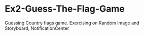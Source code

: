 # Ex2-Guess-The-Flag-Game
 Guessing Country flags game. Exercising on Random Image and Storyboard, NotificationCenter
